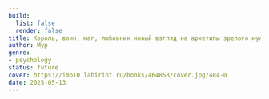 ```yaml
---
build:
  list: false
  render: false
title: Король, воин, маг, любовник новый взгляд на архетипы зрелого мужчины
author: Мур
genre:
- psychology
status: future
cover: https://imo10.labirint.ru/books/464858/cover.jpg/484-0
date: 2025-05-13
---
```


